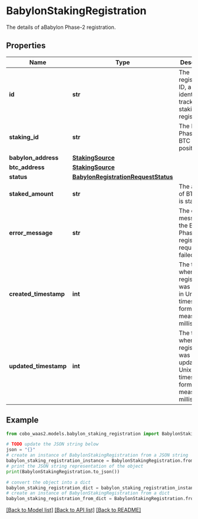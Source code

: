 # BabylonStakingRegistration

The details of aBabylon Phase-2 registration.

## Properties

Name | Type | Description | Notes
------------ | ------------- | ------------- | -------------
**id** | **str** | The registration ID, a unique identifier for tracking the staking registration. | [optional] 
**staking_id** | **str** | The ID of the Phase-1 BTC staking position. | [optional] 
**babylon_address** | [**StakingSource**](StakingSource.md) |  | [optional] 
**btc_address** | [**StakingSource**](StakingSource.md) |  | [optional] 
**status** | [**BabylonRegistrationRequestStatus**](BabylonRegistrationRequestStatus.md) |  | [optional] 
**staked_amount** | **str** | The amount of BTC that is staked. | [optional] 
**error_message** | **str** | The error message if the Babylon Phase-2 registration request failed. | [optional] 
**created_timestamp** | **int** | The time when the registration was created, in Unix timestamp format, measured in milliseconds. | [optional] 
**updated_timestamp** | **int** | The time when the registration was updated, in Unix timestamp format, measured in milliseconds. | [optional] 

## Example

```python
from cobo_waas2.models.babylon_staking_registration import BabylonStakingRegistration

# TODO update the JSON string below
json = "{}"
# create an instance of BabylonStakingRegistration from a JSON string
babylon_staking_registration_instance = BabylonStakingRegistration.from_json(json)
# print the JSON string representation of the object
print(BabylonStakingRegistration.to_json())

# convert the object into a dict
babylon_staking_registration_dict = babylon_staking_registration_instance.to_dict()
# create an instance of BabylonStakingRegistration from a dict
babylon_staking_registration_from_dict = BabylonStakingRegistration.from_dict(babylon_staking_registration_dict)
```
[[Back to Model list]](../README.md#documentation-for-models) [[Back to API list]](../README.md#documentation-for-api-endpoints) [[Back to README]](../README.md)


